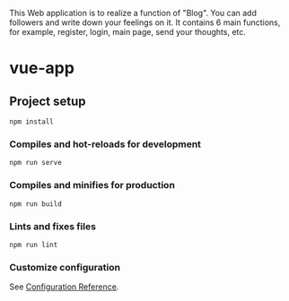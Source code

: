 This Web application is to realize a function of "Blog". You can add followers and write down your feelings on it.
It contains 6 main functions, for example, register, login, main page, send your thoughts, etc.

# vue-app

## Project setup
```
npm install
```

### Compiles and hot-reloads for development
```
npm run serve
```

### Compiles and minifies for production
```
npm run build
```

### Lints and fixes files
```
npm run lint
```

### Customize configuration
See [Configuration Reference](https://cli.vuejs.org/config/).
